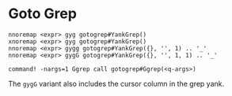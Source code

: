 # Goto Grep

```
nnoremap <expr> gyg gotogrep#YankGrep()
xnoremap <expr> gyg gotogrep#YankGrep()
nnoremap <expr> gygg gotogrep#YankGrep({}, '', 1) .. '_'
nnoremap <expr> gygG gotogrep#YankGrep({}, '', 1, 1) .. '_'

command! -nargs=1 Ggrep call gotogrep#Ggrep(<q-args>)
```

The `gygG` variant also includes the cursor column in the grep yank.
